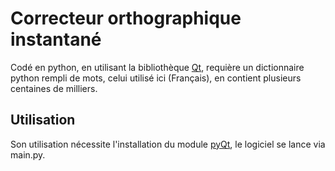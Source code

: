 Correcteur orthographique instantané
=========

Codé en python, en utilisant la bibliothèque [Qt](http://fr.wikipedia.org/wiki/PyQt), requière un dictionnaire python rempli de mots, celui utilisé ici (Français), en contient plusieurs centaines de milliers. 

Utilisation
------------

Son utilisation nécessite l'installation du module [pyQt](http://www.riverbankcomputing.co.uk/software/pyqt/download), le logiciel se lance via main.py. 
